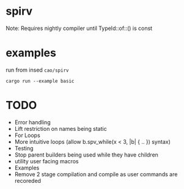 # spirv

Note: Requires nightly compiler until TypeId::of::<T>() is const

# examples
run from insed `cao/spirv`
```
cargo run --example basic
```

# TODO
- Error handling
- Lift restriction on names being static
- For Loops
- More intuitive loops (allow b.spv_while(x < 3, |b| { .. }) syntax)
- Testing
- Stop parent builders being used while they have children
- utility user facing macros
- Examples 
- Remove 2 stage compilation and compile as user commands are recoreded